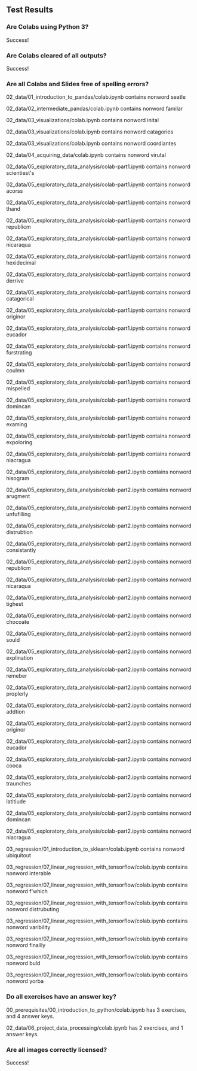 ## Test Results


### Are Colabs using Python 3?
Success!

### Are Colabs cleared of all outputs?
Success!

### Are all Colabs and Slides free of spelling errors?
02_data/01_introduction_to_pandas/colab.ipynb contains nonword seatle

02_data/02_intermediate_pandas/colab.ipynb contains nonword familar

02_data/03_visualizations/colab.ipynb contains nonword inital

02_data/03_visualizations/colab.ipynb contains nonword catagories

02_data/03_visualizations/colab.ipynb contains nonword coordiantes

02_data/04_acquiring_data/colab.ipynb contains nonword virutal

02_data/05_exploratory_data_analysis/colab-part1.ipynb contains nonword scientiest's

02_data/05_exploratory_data_analysis/colab-part1.ipynb contains nonword acorss

02_data/05_exploratory_data_analysis/colab-part1.ipynb contains nonword thand

02_data/05_exploratory_data_analysis/colab-part1.ipynb contains nonword republicm

02_data/05_exploratory_data_analysis/colab-part1.ipynb contains nonword nicaraqua

02_data/05_exploratory_data_analysis/colab-part1.ipynb contains nonword hexidecimal

02_data/05_exploratory_data_analysis/colab-part1.ipynb contains nonword derrive

02_data/05_exploratory_data_analysis/colab-part1.ipynb contains nonword catagorical

02_data/05_exploratory_data_analysis/colab-part1.ipynb contains nonword originor

02_data/05_exploratory_data_analysis/colab-part1.ipynb contains nonword eucador

02_data/05_exploratory_data_analysis/colab-part1.ipynb contains nonword furstrating

02_data/05_exploratory_data_analysis/colab-part1.ipynb contains nonword coulmn

02_data/05_exploratory_data_analysis/colab-part1.ipynb contains nonword mispelled

02_data/05_exploratory_data_analysis/colab-part1.ipynb contains nonword domincan

02_data/05_exploratory_data_analysis/colab-part1.ipynb contains nonword examing

02_data/05_exploratory_data_analysis/colab-part1.ipynb contains nonword expoloring

02_data/05_exploratory_data_analysis/colab-part1.ipynb contains nonword niacragua

02_data/05_exploratory_data_analysis/colab-part2.ipynb contains nonword hisogram

02_data/05_exploratory_data_analysis/colab-part2.ipynb contains nonword arugment

02_data/05_exploratory_data_analysis/colab-part2.ipynb contains nonword unfufilling

02_data/05_exploratory_data_analysis/colab-part2.ipynb contains nonword distrubtion

02_data/05_exploratory_data_analysis/colab-part2.ipynb contains nonword consistantly

02_data/05_exploratory_data_analysis/colab-part2.ipynb contains nonword republicm

02_data/05_exploratory_data_analysis/colab-part2.ipynb contains nonword nicaraqua

02_data/05_exploratory_data_analysis/colab-part2.ipynb contains nonword tighest

02_data/05_exploratory_data_analysis/colab-part2.ipynb contains nonword chocoate

02_data/05_exploratory_data_analysis/colab-part2.ipynb contains nonword sould

02_data/05_exploratory_data_analysis/colab-part2.ipynb contains nonword explination

02_data/05_exploratory_data_analysis/colab-part2.ipynb contains nonword remeber

02_data/05_exploratory_data_analysis/colab-part2.ipynb contains nonword proplerly

02_data/05_exploratory_data_analysis/colab-part2.ipynb contains nonword addtion

02_data/05_exploratory_data_analysis/colab-part2.ipynb contains nonword originor

02_data/05_exploratory_data_analysis/colab-part2.ipynb contains nonword eucador

02_data/05_exploratory_data_analysis/colab-part2.ipynb contains nonword cooca

02_data/05_exploratory_data_analysis/colab-part2.ipynb contains nonword traunches

02_data/05_exploratory_data_analysis/colab-part2.ipynb contains nonword latitiude

02_data/05_exploratory_data_analysis/colab-part2.ipynb contains nonword domincan

02_data/05_exploratory_data_analysis/colab-part2.ipynb contains nonword niacragua

03_regression/01_introduction_to_sklearn/colab.ipynb contains nonword ubiquitout

03_regression/07_linear_regression_with_tensorflow/colab.ipynb contains nonword interable

03_regression/07_linear_regression_with_tensorflow/colab.ipynb contains nonword f'which

03_regression/07_linear_regression_with_tensorflow/colab.ipynb contains nonword distrubuting

03_regression/07_linear_regression_with_tensorflow/colab.ipynb contains nonword varibility

03_regression/07_linear_regression_with_tensorflow/colab.ipynb contains nonword finallly

03_regression/07_linear_regression_with_tensorflow/colab.ipynb contains nonword buld

03_regression/07_linear_regression_with_tensorflow/colab.ipynb contains nonword yorba

### Do all exercises have an answer key?
00_prerequisites/00_introduction_to_python/colab.ipynb has 3 exercises, and 4 answer keys.

02_data/06_project_data_processing/colab.ipynb has 2 exercises, and 1 answer keys.

### Are all images correctly licensed?
Success!

